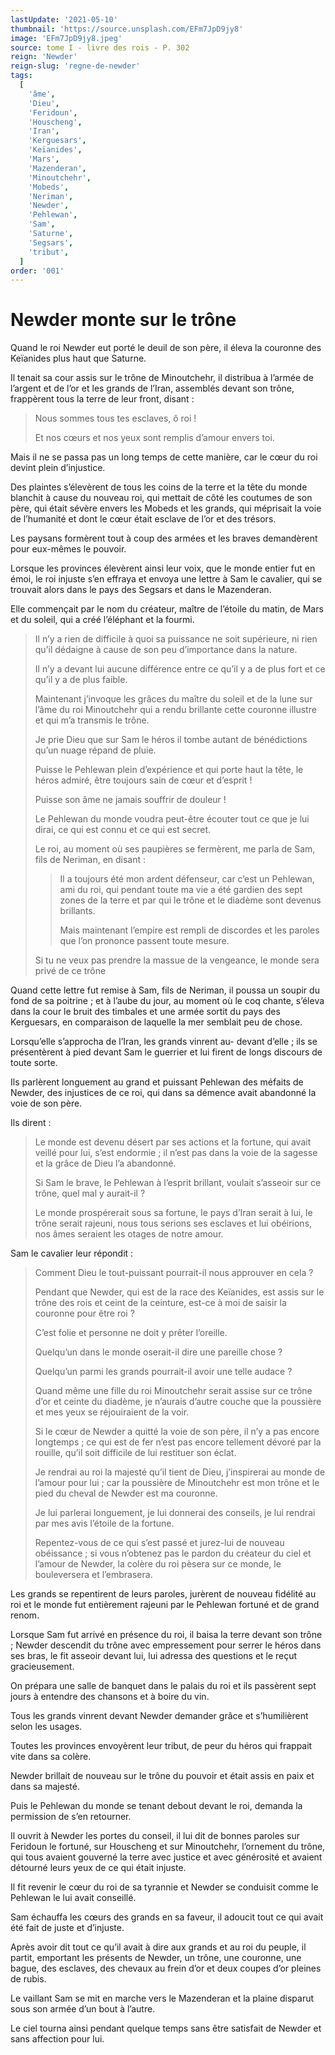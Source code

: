 ```yaml
---
lastUpdate: '2021-05-10'
thumbnail: 'https://source.unsplash.com/EFm7JpD9jy8'
image: 'EFm7JpD9jy8.jpeg'
source: tome I - livre des rois - P. 302
reign: 'Newder'
reign-slug: 'regne-de-newder'
tags:
  [
    'âme',
    'Dieu',
    'Feridoun',
    'Houscheng',
    'Iran',
    'Kerguesars',
    'Keïanides',
    'Mars',
    'Mazenderan',
    'Minoutchehr',
    'Mobeds',
    'Neriman',
    'Newder',
    'Pehlewan',
    'Sam',
    'Saturne',
    'Segsars',
    'tribut',
  ]
order: '001'
---
```


# Newder monte sur le trône

Quand le roi Newder eut porté le deuil de son père, il éleva la couronne des Keïanides plus haut que Saturne.

Il tenait sa cour assis sur le trône de Minoutchehr, il distribua à l’armée de l’argent et de l’or et les grands de l’Iran, assemblés devant son trône, frappèrent tous la terre de leur front, disant :

> Nous sommes tous tes esclaves, ô roi !
>
> Et nos cœurs et nos yeux sont remplis d’amour envers toi.

Mais il ne se passa pas un long temps de cette manière, car le cœur du roi devint plein d’injustice.

Des plaintes s’élevèrent de tous les coins de la terre et la tête du monde blanchit à cause du nouveau roi, qui mettait de côté les coutumes de son père, qui était sévère envers les Mobeds et les grands, qui méprisait la voie de l’humanité et dont le cœur était esclave de l’or et des trésors.

Les paysans formèrent tout à coup des armées et les braves demandèrent pour eux-mêmes le pouvoir.

Lorsque les provinces élevèrent ainsi leur voix, que le monde entier fut en émoi, le roi injuste s’en effraya et envoya une lettre à Sam le cavalier, qui se trouvait alors dans le pays des Segsars et dans le Mazenderan.

Elle commençait par le nom du créateur, maître de l’étoile du matin, de Mars et du soleil, qui a créé l’éléphant et la fourmi.

> Il n’y a rien de difficile à quoi sa puissance ne soit supérieure, ni rien qu’il dédaigne à cause de son peu d’importance dans la nature.
>
> Il n’y a devant lui aucune différence entre ce qu’il y a de plus fort et ce qu’il y a de plus faible.
>
> Maintenant j’invoque les grâces du maître du soleil et de la lune sur l’âme du roi Minoutchehr qui a rendu brillante cette couronne illustre et qui m’a transmis le trône.
>
> Je prie Dieu que sur Sam le héros il tombe autant de bénédictions qu’un nuage répand de pluie.
>
> Puisse le Pehlewan plein d’expérience et qui porte haut la tête, le héros admiré, être toujours sain de cœur et d’esprit !
>
> Puisse son âme ne jamais souffrir de douleur !
>
> Le Pehlewan du monde voudra peut-être écouter tout ce que je lui dirai, ce qui est connu et ce qui est secret.
>
> Le roi, au moment où ses paupières se fermèrent, me parla de Sam, fils de Neriman, en disant :
>
> > Il a toujours été mon ardent défenseur, car c’est un Pehlewan, ami du roi, qui pendant toute ma vie a été gardien des sept zones de la terre et par qui le trône et le diadème sont devenus brillants.
> >
> > Mais maintenant l’empire est rempli de discordes et les paroles que l’on prononce passent toute mesure.
>
> Si tu ne veux pas prendre la massue de la vengeance, le monde sera privé de ce trône

Quand cette lettre fut remise à Sam, fils de Neriman, il poussa un soupir du fond de sa poitrine ; et à l’aube du jour, au moment où le coq chante, s’éleva dans la cour le bruit des timbales et une armée sortit du pays des Kerguesars, en comparaison de laquelle la mer semblait peu de chose.

Lorsqu’elle s’approcha de l’Iran, les grands vinrent au-
devant d’elle ; ils se présentèrent à pied devant Sam le guerrier et lui firent de longs discours de toute sorte.

Ils parlèrent longuement au grand et puissant Pehlewan des méfaits de Newder, des injustices de ce roi, qui dans sa démence avait abandonné la voie de son père.

Ils dirent :

> Le monde est devenu désert par ses actions et la fortune, qui avait veillé pour lui, s’est endormie ; il n’est pas dans la voie de la sagesse et la grâce de Dieu l’a abandonné.
>
> Si Sam le brave, le Pehlewan à l’esprit brillant, voulait s’asseoir sur ce trône, quel mal y aurait-il ?
>
> Le monde prospérerait sous sa fortune, le pays d’Iran serait à lui, le trône serait rajeuni, nous tous serions ses esclaves et lui obéirions, nos âmes seraient les otages de notre amour.

Sam le cavalier leur répondit :

> Comment Dieu le tout-puissant pourrait-il nous approuver en cela ?
>
> Pendant que Newder, qui est de la race des Keïanides, est assis sur le trône des rois et ceint de la ceinture, est-ce à moi de saisir la couronne pour être roi ?
>
> C’est folie et personne ne doit y prêter l’oreille.
>
> Quelqu’un dans le monde oserait-il dire une pareille chose ?
>
> Quelqu’un parmi les grands pourrait-il avoir une telle audace ?
>
> Quand même une fille du roi Minoutchehr serait assise sur ce trône d’or et ceinte du diadème, je n’aurais d’autre couche que la poussière et mes yeux se réjouiraient de la voir.
>
> Si le cœur de Newder a quitté la voie de son père, il n’y a pas encore longtemps ; ce qui est de fer n’est pas encore tellement dévoré par la rouille, qu’il soit difficile de lui restituer son éclat.
>
> Je rendrai au roi la majesté qu’il tient de Dieu, j’inspirerai au monde de l’amour pour lui ; car la poussière de Minoutchehr est mon trône et le pied du cheval de Newder est ma couronne.
>
> Je lui parlerai longuement, je lui donnerai des conseils, je lui rendrai par mes avis l’étoile de la fortune.
>
> Repentez-vous de ce qui s’est passé et jurez-lui de nouveau obéissance ; si vous n’obtenez pas le pardon du créateur du ciel et l’amour de Newder, la colère du roi pèsera sur ce monde, le bouleversera et l’embrasera.

Les grands se repentirent de leurs paroles, jurèrent de nouveau fidélité au roi et le monde fut entièrement rajeuni par le Pehlewan fortuné et de grand renom.

Lorsque Sam fut arrivé en présence du roi, il baisa la terre devant son trône ; Newder descendit du trône avec empressement pour serrer le héros dans ses bras, le fit asseoir devant lui, lui adressa des questions et le reçut gracieusement.

On prépara une salle de banquet dans le palais du roi et ils passèrent sept jours à entendre des chansons et à boire du vin.

Tous les grands vinrent devant Newder demander grâce et s’humilièrent selon les usages.

Toutes les provinces envoyèrent leur tribut, de peur du héros qui frappait vite dans sa colère.

Newder brillait de nouveau sur le trône du pouvoir et était assis en paix et dans sa majesté.

Puis le Pehlewan du monde se tenant debout devant le roi, demanda la permission de s’en retourner.

Il ouvrit à Newder les portes du conseil, il lui dit de bonnes paroles sur Feridoun le fortuné, sur Houscheng et sur Minoutchehr, l’ornement du trône, qui tous avaient gouverné la terre avec justice et avec générosité et avaient détourné leurs yeux de ce qui était injuste.

Il fit revenir le cœur du roi de sa tyrannie et Newder se conduisit comme le Pehlewan le lui avait conseillé.

Sam échauffa les cœurs des grands en sa faveur, il adoucit tout ce qui avait été fait de juste et d’injuste.

Après avoir dit tout ce qu’il avait à dire aux grands et au roi du peuple, il partit, emportant les présents de Newder, un trône, une couronne, une bague, des esclaves, des chevaux au frein d’or et deux coupes d’or pleines de rubis.

Le vaillant Sam se mit en marche vers le Mazenderan et la plaine disparut sous son armée d’un bout à l’autre.

Le ciel tourna ainsi pendant quelque temps sans être satisfait de Newder et sans affection pour lui.
